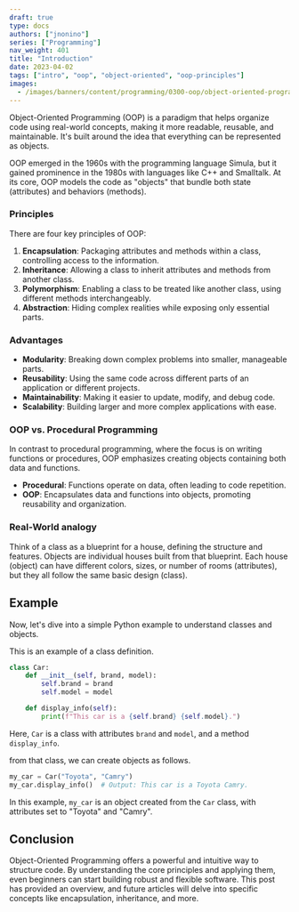 ```yaml
---
draft: true
type: docs
authors: ["jnonino"]
series: ["Programming"]
nav_weight: 401
title: "Introduction"
date: 2023-04-02
tags: ["intro", "oop", "object-oriented", "oop-principles"]
images:
  - /images/banners/content/programming/0300-oop/object-oriented-programming.png
---
```


Object-Oriented Programming (OOP) is a paradigm that helps organize code using real-world concepts, making it more readable, reusable, and maintainable. It's built around the idea that everything can be represented as objects.

OOP emerged in the 1960s with the programming language Simula, but it gained prominence in the 1980s with languages like C++ and Smalltalk. At its core, OOP models the code as "objects" that bundle both state (attributes) and behaviors (methods).

### Principles

There are four key principles of OOP:

1. **Encapsulation**: Packaging attributes and methods within a class, controlling access to the information.
2. **Inheritance**: Allowing a class to inherit attributes and methods from another class.
3. **Polymorphism**: Enabling a class to be treated like another class, using different methods interchangeably.
4. **Abstraction**: Hiding complex realities while exposing only essential parts.

### Advantages

- **Modularity**: Breaking down complex problems into smaller, manageable parts.
- **Reusability**: Using the same code across different parts of an application or different projects.
- **Maintainability**: Making it easier to update, modify, and debug code.
- **Scalability**: Building larger and more complex applications with ease.

### OOP vs. Procedural Programming

In contrast to procedural programming, where the focus is on writing functions or procedures, OOP emphasizes creating objects containing both data and functions.

- **Procedural**: Functions operate on data, often leading to code repetition.
- **OOP**: Encapsulates data and functions into objects, promoting reusability and organization.

### Real-World analogy

Think of a class as a blueprint for a house, defining the structure and features. Objects are individual houses built from that blueprint. Each house (object) can have different colors, sizes, or number of rooms (attributes), but they all follow the same basic design (class).

## Example

Now, let's dive into a simple Python example to understand classes and objects.

This is an example of a class definition.

```python
class Car:
    def __init__(self, brand, model):
        self.brand = brand
        self.model = model

    def display_info(self):
        print(f"This car is a {self.brand} {self.model}.")
```

Here, `Car` is a class with attributes `brand` and `model`, and a method `display_info`.

from that class, we can create objects as follows.

```python
my_car = Car("Toyota", "Camry")
my_car.display_info()  # Output: This car is a Toyota Camry.
```

In this example, `my_car` is an object created from the `Car` class, with attributes set to "Toyota" and "Camry".

## Conclusion

Object-Oriented Programming offers a powerful and intuitive way to structure code. By understanding the core principles and applying them, even beginners can start building robust and flexible software. This post has provided an overview, and future articles will delve into specific concepts like encapsulation, inheritance, and more.
